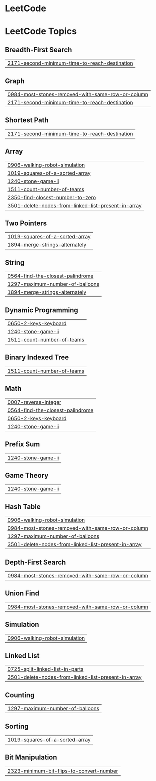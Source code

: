 # LeetCode
<!---LeetCode Topics Start-->
# LeetCode Topics
## Breadth-First Search
|  |
| ------- |
| [2171-second-minimum-time-to-reach-destination](https://github.com/amuif/LeetCode/tree/master/2171-second-minimum-time-to-reach-destination) |
## Graph
|  |
| ------- |
| [0984-most-stones-removed-with-same-row-or-column](https://github.com/amuif/LeetCode/tree/master/0984-most-stones-removed-with-same-row-or-column) |
| [2171-second-minimum-time-to-reach-destination](https://github.com/amuif/LeetCode/tree/master/2171-second-minimum-time-to-reach-destination) |
## Shortest Path
|  |
| ------- |
| [2171-second-minimum-time-to-reach-destination](https://github.com/amuif/LeetCode/tree/master/2171-second-minimum-time-to-reach-destination) |
## Array
|  |
| ------- |
| [0906-walking-robot-simulation](https://github.com/amuif/LeetCode/tree/master/0906-walking-robot-simulation) |
| [1019-squares-of-a-sorted-array](https://github.com/amuif/LeetCode/tree/master/1019-squares-of-a-sorted-array) |
| [1240-stone-game-ii](https://github.com/amuif/LeetCode/tree/master/1240-stone-game-ii) |
| [1511-count-number-of-teams](https://github.com/amuif/LeetCode/tree/master/1511-count-number-of-teams) |
| [2350-find-closest-number-to-zero](https://github.com/amuif/LeetCode/tree/master/2350-find-closest-number-to-zero) |
| [3501-delete-nodes-from-linked-list-present-in-array](https://github.com/amuif/LeetCode/tree/master/3501-delete-nodes-from-linked-list-present-in-array) |
## Two Pointers
|  |
| ------- |
| [1019-squares-of-a-sorted-array](https://github.com/amuif/LeetCode/tree/master/1019-squares-of-a-sorted-array) |
| [1894-merge-strings-alternately](https://github.com/amuif/LeetCode/tree/master/1894-merge-strings-alternately) |
## String
|  |
| ------- |
| [0564-find-the-closest-palindrome](https://github.com/amuif/LeetCode/tree/master/0564-find-the-closest-palindrome) |
| [1297-maximum-number-of-balloons](https://github.com/amuif/LeetCode/tree/master/1297-maximum-number-of-balloons) |
| [1894-merge-strings-alternately](https://github.com/amuif/LeetCode/tree/master/1894-merge-strings-alternately) |
## Dynamic Programming
|  |
| ------- |
| [0650-2-keys-keyboard](https://github.com/amuif/LeetCode/tree/master/0650-2-keys-keyboard) |
| [1240-stone-game-ii](https://github.com/amuif/LeetCode/tree/master/1240-stone-game-ii) |
| [1511-count-number-of-teams](https://github.com/amuif/LeetCode/tree/master/1511-count-number-of-teams) |
## Binary Indexed Tree
|  |
| ------- |
| [1511-count-number-of-teams](https://github.com/amuif/LeetCode/tree/master/1511-count-number-of-teams) |
## Math
|  |
| ------- |
| [0007-reverse-integer](https://github.com/amuif/LeetCode/tree/master/0007-reverse-integer) |
| [0564-find-the-closest-palindrome](https://github.com/amuif/LeetCode/tree/master/0564-find-the-closest-palindrome) |
| [0650-2-keys-keyboard](https://github.com/amuif/LeetCode/tree/master/0650-2-keys-keyboard) |
| [1240-stone-game-ii](https://github.com/amuif/LeetCode/tree/master/1240-stone-game-ii) |
## Prefix Sum
|  |
| ------- |
| [1240-stone-game-ii](https://github.com/amuif/LeetCode/tree/master/1240-stone-game-ii) |
## Game Theory
|  |
| ------- |
| [1240-stone-game-ii](https://github.com/amuif/LeetCode/tree/master/1240-stone-game-ii) |
## Hash Table
|  |
| ------- |
| [0906-walking-robot-simulation](https://github.com/amuif/LeetCode/tree/master/0906-walking-robot-simulation) |
| [0984-most-stones-removed-with-same-row-or-column](https://github.com/amuif/LeetCode/tree/master/0984-most-stones-removed-with-same-row-or-column) |
| [1297-maximum-number-of-balloons](https://github.com/amuif/LeetCode/tree/master/1297-maximum-number-of-balloons) |
| [3501-delete-nodes-from-linked-list-present-in-array](https://github.com/amuif/LeetCode/tree/master/3501-delete-nodes-from-linked-list-present-in-array) |
## Depth-First Search
|  |
| ------- |
| [0984-most-stones-removed-with-same-row-or-column](https://github.com/amuif/LeetCode/tree/master/0984-most-stones-removed-with-same-row-or-column) |
## Union Find
|  |
| ------- |
| [0984-most-stones-removed-with-same-row-or-column](https://github.com/amuif/LeetCode/tree/master/0984-most-stones-removed-with-same-row-or-column) |
## Simulation
|  |
| ------- |
| [0906-walking-robot-simulation](https://github.com/amuif/LeetCode/tree/master/0906-walking-robot-simulation) |
## Linked List
|  |
| ------- |
| [0725-split-linked-list-in-parts](https://github.com/amuif/LeetCode/tree/master/0725-split-linked-list-in-parts) |
| [3501-delete-nodes-from-linked-list-present-in-array](https://github.com/amuif/LeetCode/tree/master/3501-delete-nodes-from-linked-list-present-in-array) |
## Counting
|  |
| ------- |
| [1297-maximum-number-of-balloons](https://github.com/amuif/LeetCode/tree/master/1297-maximum-number-of-balloons) |
## Sorting
|  |
| ------- |
| [1019-squares-of-a-sorted-array](https://github.com/amuif/LeetCode/tree/master/1019-squares-of-a-sorted-array) |
## Bit Manipulation
|  |
| ------- |
| [2323-minimum-bit-flips-to-convert-number](https://github.com/amuif/LeetCode/tree/master/2323-minimum-bit-flips-to-convert-number) |
<!---LeetCode Topics End-->